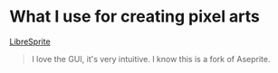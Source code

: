 # What I use for creating pixel arts

[LibreSprite](https://github.com/LibreSprite/LibreSprite)

> I love the GUI, it's very intuitive. I know this is a fork of Aseprite.
